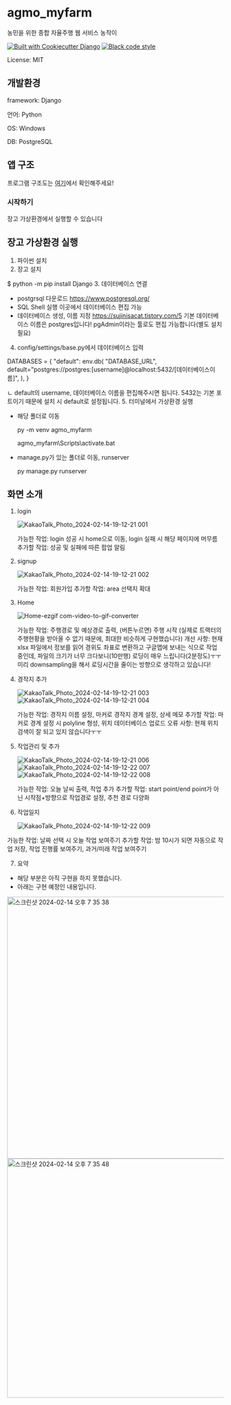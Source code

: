 # agmo_myfarm

농민을 위한 종합 자율주행 웹 서비스 농작이 

[![Built with Cookiecutter Django](https://img.shields.io/badge/built%20with-Cookiecutter%20Django-ff69b4.svg?logo=cookiecutter)](https://github.com/cookiecutter/cookiecutter-django/)
[![Black code style](https://img.shields.io/badge/code%20style-black-000000.svg)](https://github.com/ambv/black)

License: MIT

## 개발환경

framework: Django

언어: Python

OS: Windows

DB: PostgreSQL

## 앱 구조

프로그램 구조도는 [여기](./농작이_프로그램구조도.pdf)에서 확인해주세요!

### 시작하기

장고 가상환경에서 실행할 수 있습니다

## 장고 가상환경 실행

1. 파이썬 설치
2. 장고 설치
  
$ python -m pip install Django
3. 데이터베이스 연결
- postgrsql 다운로드
     https://www.postgresql.org/
- SQL Shell 실행
     이곳에서 데이터베이스 편집 가능
- 데이터베이스 생성, 이름 지정
     https://sujinisacat.tistory.com/5
     기본 데이터베이스 이름은 postgres입니다! pgAdmin이라는 툴로도 편집 가능합니다(별도 설치 필요)
4. config/settings/base.py에서 데이터베이스 입력

DATABASES = {
  "default": env.db(
    "DATABASE_URL",
    default="postgres://postgres:[username]@localhost:5432/[데이터베이스이름]",
    ),
  }
  
ㄴ default의 username, 데이터베이스 이름을 편집해주시면 됩니다. 5432는 기본 포트이기 때문에 설치 시 default로 설정됩니다.
5. 터미널에서 가상환경 실행
- 해당 폴더로 이동
  
     py -m venv agmo_myfarm

     agmo_myfarm\Scripts\activate.bat
  
- manage.py가 있는 폴더로 이동, runserver

  py manage.py runserver


## 화면 소개

1. login
   
   ![KakaoTalk_Photo_2024-02-14-19-12-21 001](https://github.com/susong22/myagmo/assets/65169271/467c4136-f00b-49aa-9858-bf00e10fe7fb)

   가능한 작업: login 성공 시 home으로 이동, login 실패 시 해당 페이지에 머무름
   추가할 작업: 성공 및 실패에 따른 팝업 알림

2. signup
   
   ![KakaoTalk_Photo_2024-02-14-19-12-21 002](https://github.com/susong22/myagmo/assets/65169271/72389b67-b7ac-4668-95d4-744deb18c6e6)

   가능한 작업: 회원가입
   추가할 작업: area 선택지 확대

3. Home

   
   ![Home-ezgif com-video-to-gif-converter](https://github.com/susong22/myagmo/assets/65169271/33c34c75-9af5-44d2-8ec8-768a85d0c417)

   가능한 작업: 주행경로 및 예상경로 출력, (버튼누르면) 주행 시작 (실제로 트랙터의 주행현황을 받아올 수 없기 때문에, 최대한 비슷하게 구현했습니다)
   개선 사항: 현재 xlsx 파일에서 정보를 읽어 경위도 좌표로 변환하고 구글맵에 보내는 식으로 작업 중인데, 파일의 크기가 너무 크다보니(10만행) 로딩이 매우 느립니다(2분정도)ㅜㅜ 미리 downsampling을 해서 로딩시간을 줄이는 방향으로 생각하고 있습니다!

4. 경작지 추가

   
   ![KakaoTalk_Photo_2024-02-14-19-12-21 003](https://github.com/susong22/myagmo/assets/65169271/8606cac1-26fd-40e6-a857-981fc992f6fd)
   ![KakaoTalk_Photo_2024-02-14-19-12-21 004](https://github.com/susong22/myagmo/assets/65169271/38662e8e-b4f7-4044-897e-6ec720d866ed)

   가능한 작업: 경작지 이름 설정, 마커로 경작지 경계 설정, 상세 메모
   추가할 작업: 마커로 경계 설정 시 polyline 형성, 위치 데이터베이스 업로드
   오류 사항: 현재 위치 검색이 잘 되고 있지 않습니다ㅜㅜ

5. 작업관리 및 추가

    
   ![KakaoTalk_Photo_2024-02-14-19-12-21 006](https://github.com/susong22/myagmo/assets/65169271/d463930e-305a-40e2-9464-3499a40cda47)
   ![KakaoTalk_Photo_2024-02-14-19-12-22 007](https://github.com/susong22/myagmo/assets/65169271/63d685fa-187d-4d66-b0a2-865f9cc1b26d)
   ![KakaoTalk_Photo_2024-02-14-19-12-22 008](https://github.com/susong22/myagmo/assets/65169271/f4277320-bcb1-4293-a346-dc6c3852a6c2)

   가능한 작업: 오늘 날씨 출력, 작업 추가
   추가할 작업: start point/end point가 아닌 시작점+방향으로 작업경로 설정, 추천 경로 다양화

6. 작업일지

    
   ![KakaoTalk_Photo_2024-02-14-19-12-22 009](https://github.com/susong22/myagmo/assets/65169271/f8eec6a6-c279-4106-baf1-301e723ffb5d)

  가능한 작업: 날짜 선택 시 오늘 작업 보여주기
  추가할 작업: 밤 10시가 되면 자동으로 작업 저장, 작업 진행률 보여주기, 과거/미래 작업 보여주기
  

7. 요약

- 해당 부분은 아직 구현을 하지 못했습니다.
- 아래는 구현 예정인 내용입니다.


<img width="608" alt="스크린샷 2024-02-14 오후 7 35 38" src="https://github.com/susong22/myagmo/assets/65169271/f2008558-ff30-4c31-9593-196c4d1549e1">
<img width="555" alt="스크린샷 2024-02-14 오후 7 35 48" src="https://github.com/susong22/myagmo/assets/65169271/89adf983-fb9a-47db-b54f-5ab7b3b384f1">









